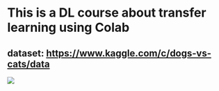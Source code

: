 # This is a DL course about transfer learning using Colab
## dataset: https://www.kaggle.com/c/dogs-vs-cats/data
[![](https://img.shields.io/badge/Click_Start-Colab-blue.svg)](https://colab.research.google.com/github/JackyPro/DL_imageclassification/blob/main/DL_Vgg16_demo_v2.ipynb)
